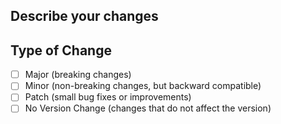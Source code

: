 ## Describe your changes



## Type of Change
<!-- Please select the type of change that applies to your pull request. -->
<!-- Note: The selected type of change will affect the semantic version of the app. -->
- [ ] Major (breaking changes)
- [ ] Minor (non-breaking changes, but backward compatible)
- [ ] Patch (small bug fixes or improvements)
- [ ] No Version Change (changes that do not affect the version)